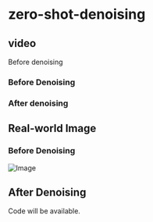 # zero-shot-denoising

## video
Before denoising
### Before Denoising


### After denoising

## Real-world Image
### Before Denoising
![Image](https://github.com/user-attachments/assets/b3918050-dd09-4d5d-a499-1b8674bcf678)

## After Denoising


Code will be available.
